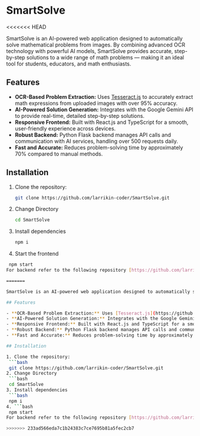 # SmartSolve
<<<<<<< HEAD

SmartSolve is an AI-powered web application designed to automatically solve mathematical problems from images. By combining advanced OCR technology with powerful AI models, SmartSolve provides accurate, step-by-step solutions to a wide range of math problems — making it an ideal tool for students, educators, and math enthusiasts.

## Features

- **OCR-Based Problem Extraction:** Uses [Tesseract.js](https://github.com/naptha/tesseract.js) to accurately extract math expressions from uploaded images with over 95% accuracy.
- **AI-Powered Solution Generation:** Integrates with the Google Gemini API to provide real-time, detailed step-by-step solutions.
- **Responsive Frontend:** Built with React.js and TypeScript for a smooth, user-friendly experience across devices.
- **Robust Backend:** Python Flask backend manages API calls and communication with AI services, handling over 500 requests daily.
- **Fast and Accurate:** Reduces problem-solving time by approximately 70% compared to manual methods.

## Installation

1. Clone the repository:  
   ```bash
   git clone https://github.com/larrikin-coder/SmartSolve.git
2. Change Directory
   ```bash
   cd SmartSolve
3. Install dependencies
   ```bash
   npm i
4. Start the frontend 
  ```bash
   npm start
For backend refer to the following repository [https://github.com/larrikin-coder/SmartSolve-Backend]

=======

SmartSolve is an AI-powered web application designed to automatically solve mathematical problems from images. By combining advanced OCR technology with powerful AI models, SmartSolve provides accurate, step-by-step solutions to a wide range of math problems — making it an ideal tool for students, educators, and math enthusiasts.

## Features

- **OCR-Based Problem Extraction:** Uses [Tesseract.js](https://github.com/naptha/tesseract.js) to accurately extract math expressions from uploaded images with over 95% accuracy.
- **AI-Powered Solution Generation:** Integrates with the Google Gemini API to provide real-time, detailed step-by-step solutions.
- **Responsive Frontend:** Built with React.js and TypeScript for a smooth, user-friendly experience across devices.
- **Robust Backend:** Python Flask backend manages API calls and communication with AI services, handling over 500 requests daily.
- **Fast and Accurate:** Reduces problem-solving time by approximately 70% compared to manual methods.

## Installation

1. Clone the repository:  
   ```bash
   git clone https://github.com/larrikin-coder/SmartSolve.git
2. Change Directory
   ```bash
   cd SmartSolve
3. Install dependencies
   ```bash
   npm i
4. ```bash
   npm start
For backend refer to the following repository [https://github.com/larrikin-coder/SmartSolve-Backend]

>>>>>>> 233ad566eda7c1b24383c7ce7695b81a5fec2cb7
